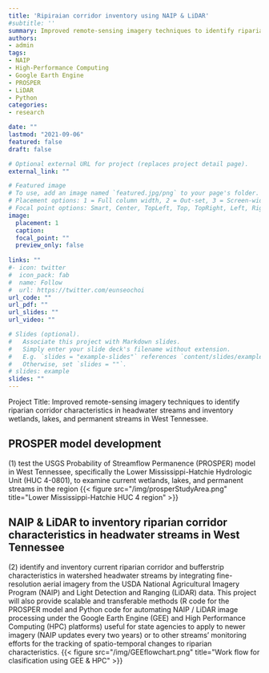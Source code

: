 ```yaml
---
title: 'Ripiraian corridor inventory using NAIP & LiDAR'
#subtitle: ''
summary: Improved remote-sensing imagery techniques to identify riparian corridor characteristics in headwater streams and inventory wetlands, lakes, and permanent streams in West Tennessee.  
authors:
- admin
tags:
- NAIP
- High-Performance Computing
- Google Earth Engine
- PROSPER
- LiDAR
- Python
categories:
- research

date: ""
lastmod: "2021-09-06"
featured: false
draft: false

# Optional external URL for project (replaces project detail page).
external_link: ""

# Featured image
# To use, add an image named `featured.jpg/png` to your page's folder.
# Placement options: 1 = Full column width, 2 = Out-set, 3 = Screen-width
# Focal point options: Smart, Center, TopLeft, Top, TopRight, Left, Right, BottomLeft, Bottom, BottomRight
image:
  placement: 1
  caption: 
  focal_point: ""
  preview_only: false
  
links: ""
#- icon: twitter
#  icon_pack: fab
#  name: Follow
#  url: https://twitter.com/eunseochoi
url_code: ""
url_pdf: ""
url_slides: ""
url_video: ""

# Slides (optional).
#   Associate this project with Markdown slides.
#   Simply enter your slide deck's filename without extension.
#   E.g. `slides = "example-slides"` references `content/slides/example-slides.md`.
#   Otherwise, set `slides = ""`.
# slides: example
slides: ""
---
```


Project Title: Improved remote-sensing imagery techniques to identify riparian corridor characteristics in headwater streams and inventory wetlands, lakes, and permanent streams in West Tennessee.  

## PROSPER model development
(1) test the USGS Probability of Streamflow Permanence (PROSPER) model in West Tennessee, specifically the Lower Mississippi-Hatchie Hydrologic Unit (HUC 4-0801), to examine current wetlands, lakes, and permanent streams in the region
{{< figure src="/img/prosperStudyArea.png" title="Lower Mississippi-Hatchie HUC 4 region" >}}

## NAIP & LiDAR to inventory riparian corridor characteristics in headwater streams in West Tennessee 
(2) identify and inventory current riparian corridor and bufferstrip characteristics in watershed headwater streams by integrating fine-resolution aerial imagery from the USDA National Agricultural Imagery Program (NAIP) and Light Detection and Ranging (LiDAR) data. This project will also provide scalable and transferable methods (R code for the PROSPER model and Python code for automating NAIP / LiDAR image processing under the Google Earth Engine (GEE) and High Performance Computing (HPC) platforms) useful for state agencies to apply to newer imagery (NAIP updates every two years) or to other streams’ monitoring efforts for the tracking of spatio-temporal changes to riparian characteristics.
{{< figure src="/img/GEEflowchart.png" title="Work flow for clasification using GEE & HPC" >}}

